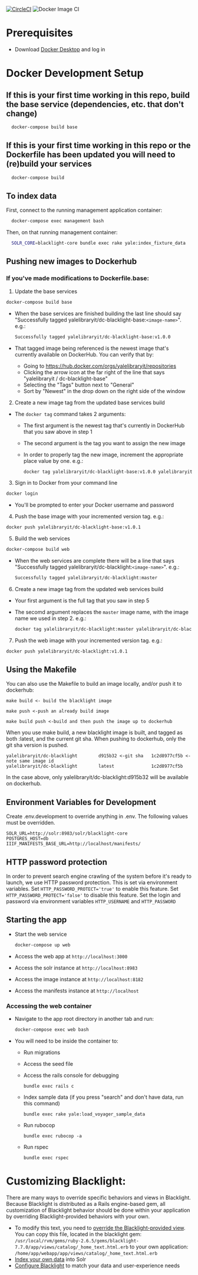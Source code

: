 [![CircleCI](https://circleci.com/gh/yalelibrary/yul-dc-blacklight/tree/master.svg?style=svg)](https://circleci.com/gh/yalelibrary/yul-dc-blacklight/tree/master) ![Docker Image CI](https://github.com/yalelibrary/yul-dc-blacklight/workflows/Docker%20Image%20CI/badge.svg)

# Prerequisites

- Download [Docker Desktop](https://www.docker.com/products/docker-desktop) and log in

# Docker Development Setup

## If this is your first time working in this repo, build the base service (dependencies, etc. that don't change)

```bash
  docker-compose build base
```

## If this is your first time working in this repo or the Dockerfile has been updated you will need to (re)build your services

```bash
  docker-compose build
```

## To index data

First, connect to the running management application container:

```bash
  docker-compose exec management bash
```

Then, on that running management container:

```bash
  SOLR_CORE=blacklight-core bundle exec rake yale:index_fixture_data
```

## Pushing new images to Dockerhub

### If you've made modifications to Dockerfile.base:

1. Update the base services

  ```bash
  docker-compose build base
  ```

  - When the base services are finished building the last line should say "Successfully tagged yalelibraryit/dc-blacklight-base:`<image-name>`". e.g.:

    ```bash
    Successfully tagged yalelibraryit/dc-blacklight-base:v1.0.0
    ```

  - That tagged image being referenced is the newest image that's currently available on DockerHub. You can verify that by:

    - Going to <https://hub.docker.com/orgs/yalelibraryit/repositories>
    - Clicking the arrow icon at the far right of the line that says "yalelibraryit / dc-blacklight-base"
    - Selecting the "Tags" button next to "General"
    - Sort by "Newest" in the drop down on the right side of the window

2. Create a new image tag from the updated base services build

  - The `docker tag` command takes 2 arguments:

    - The first argument is the newest tag that's currently in DockerHub that you saw above in step 1
    - The second argument is the tag you want to assign the new image
    - In order to properly tag the new image, increment the appropriate place value by one. e.g.:

      ```bash
      docker tag yalelibraryit/dc-blacklight-base:v1.0.0 yalelibraryit/dc-blacklight-base:v1.0.1
      ```

3. Sign in to Docker from your command line

  ```bash
  docker login
  ```

  - You'll be prompted to enter your Docker username and password

4. Push the base image with your incremented version tag. e.g.:

  ```bash
  docker push yalelibraryit/dc-blacklight-base:v1.0.1
  ```

5. Build the web services

  ```bash
  docker-compose build web
  ```

  - When the web services are complete there will be a line that says "Successfully tagged yalelibraryit/dc-blacklight:`<image-name>`". e.g.:

    ```bash
    Successfully tagged yalelibraryit/dc-blacklight:master
    ```

6. Create a new image tag from the updated web services build

  - Your first argument is the full tag that you saw in step 5
  - The secomd argument replaces the `master` image name, with the image name we used in step 2\. e.g.:

    ```bash
    docker tag yalelibraryit/dc-blacklight:master yalelibraryit/dc-blacklight:v1.0.1
    ```

7. Push the web image with your incremented version tag. e.g.:

  ```bash
  docker push yalelibraryit/dc-blacklight:v1.0.1
  ```

## Using the Makefile

You can also use the Makefile to build an image locally, and/or push it to dockerhub:

```
make build <- build the blacklight image

make push <-push an already build image

make build push <-build and then push the image up to dockerhub
```

When you use make build, a new blacklight image is built, and tagged as both :latest, and the current git sha. When pushing to dockerhub, only the git sha version is pushed.

```
yalelibraryit/dc-blacklight        d915b32 <-git sha   1c2d8977cf5b <- note same image id
yalelibraryit/dc-blacklight        latest              1c2d8977cf5b
```

In the case above, only yalelibraryit/dc-blacklight:d915b32 will be available on dockerhub.

## Environment Variables for Development

Create .env.development to override anything in .env. The following values must be overridden.

```
SOLR_URL=http://solr:8983/solr/blacklight-core
POSTGRES_HOST=db
IIIF_MANIFESTS_BASE_URL=http://localhost/manifests/
```

## HTTP password protection

In order to prevent search engine crawling of the system before it's ready to launch, we use HTTP password protection. This is set via environment variables. Set `HTTP_PASSWORD_PROTECT='true'` to enable this feature. Set `HTTP_PASSWORD_PROTECT='false'` to disable this feature. Set the login and password via environment variables `HTTP_USERNAME` and `HTTP_PASSWORD`

## Starting the app

- Start the web service

  ```bash
  docker-compose up web
  ```

- Access the web app at `http://localhost:3000`

- Access the solr instance at `http://localhost:8983`

- Access the image instance at `http://localhost:8182`

- Access the manifests instance at `http://localhost`

### Accessing the web container

- Navigate to the app root directory in another tab and run:

  ```bash
  docker-compose exec web bash
  ```

- You will need to be inside the container to:

  - Run migrations
  - Access the seed file
  - Access the rails console for debugging

    ```
    bundle exec rails c
    ```

  - Index sample data (if you press "search" and don't have data, run this command)

    ```
    bundle exec rake yale:load_voyager_sample_data
    ```

  - Run rubocop

    ```
    bundle exec rubocop -a
    ```

  - Run rspec

    ```
    bundle exec rspec
    ```

# Customizing Blacklight:

There are many ways to override specific behaviors and views in Blacklight. Because Blacklight is distributed as a Rails engine-based gem, all customization of Blacklight behavior should be done within your application by overriding Blacklight-provided behaviors with your own.

- To modify this text, you need to [override the Blacklight-provided view](http://guides.rubyonrails.org/engines.html#improving-engine-functionality). You can copy this file, located in the blacklight gem: `/usr/local/rvm/gems/ruby-2.6.5/gems/blacklight-7.7.0/app/views/catalog/_home_text.html.erb` to your own application: `/home/app/webapp/app/views/catalog/_home_text.html.erb`
- [Index your own data](https://github.com/projectblacklight/blacklight/wiki/Indexing-your-data-into-solr) into Solr
- [Configure Blacklight](https://github.com/projectblacklight/blacklight/wiki#blacklight-configuration) to match your data and user-experience needs
